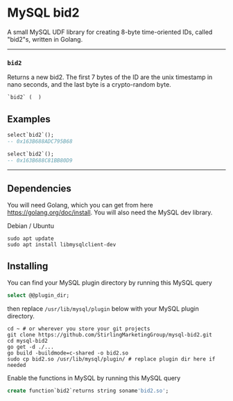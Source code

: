 # MySQL bid2

A small MySQL UDF library for creating 8-byte time-oriented IDs, called "bid2"s, written in Golang.

---

### `bid2`

Returns a new bid2. The first 7 bytes of the ID are the unix timestamp in nano seconds, and the last byte is a crypto-random byte.

```sql
`bid2` (  )
```

## Examples

```sql
select`bid2`();
-- 0x163B688ADC795B68

select`bid2`();
-- 0x163B688C81BB80D9

```
---

## Dependencies

You will need Golang, which you can get from here https://golang.org/doc/install. You will also need the MySQL dev library.

Debian / Ubuntu
```shell
sudo apt update
sudo apt install libmysqlclient-dev
```
## Installing

You can find your MySQL plugin directory by running this MySQL query

```sql
select @@plugin_dir;
```

then replace `/usr/lib/mysql/plugin` below with your MySQL plugin directory.

```shell
cd ~ # or wherever you store your git projects
git clone https://github.com/StirlingMarketingGroup/mysql-bid2.git
cd mysql-bid2
go get -d ./...
go build -buildmode=c-shared -o bid2.so
sudo cp bid2.so /usr/lib/mysql/plugin/ # replace plugin dir here if needed
```

Enable the functions in MySQL by running this MySQL query

```sql
create function`bid2`returns string soname'bid2.so';
```